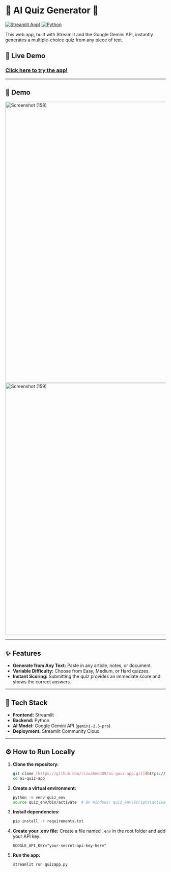 # 🧠 AI Quiz Generator 📝

[![Streamlit App](https://img.shields.io/badge/Streamlit-App-FF4B4B?style=for-the-badge&logo=Streamlit)](https://ai-quiz-app-muntasir.streamlit.app/))
[![Python](https://img.shields.io/badge/Python-3.10%2B-blue?style=for-the-badge&logo=python)](https://www.python.org/)

This web app, built with Streamlit and the Google Gemini API, instantly generates a multiple-choice quiz from any piece of text.

## 🚀 Live Demo

### [Click here to try the app!](https://ai-quiz-app-muntasir.streamlit.app/)

---

## 📸 Demo

<img width="1901" height="882" alt="Screenshot (158)" src="https://github.com/user-attachments/assets/731d74c3-5f5d-49cb-a659-6d96de8ddb30" />
<img width="1703" height="791" alt="Screenshot (159)" src="https://github.com/user-attachments/assets/2b90bfed-eb9b-4269-8a18-0190112e95af" />

---

## ✨ Features

* **Generate from Any Text:** Paste in any article, notes, or document.
* **Variable Difficulty:** Choose from Easy, Medium, or Hard quizzes.
* **Instant Scoring:** Submitting the quiz provides an immediate score and shows the correct answers.

---

## 🔧 Tech Stack

* **Frontend:** Streamlit
* **Backend:** Python
* **AI Model:** Google Gemini API (`gemini-2.5-pro`)
* **Deployment:** Streamlit Community Cloud

---

## ⚙️ How to Run Locally

1.  **Clone the repository:**
    ```bash
    git clone [https://github.com/rizuahmed09/ai-quiz-app.git](https://github.com/rizuahmed09/ai-quiz-app.git)
    cd ai-quiz-app
    ```

2.  **Create a virtual environment:**
    ```bash
    python -m venv quiz_env
    source quiz_env/bin/activate  # On Windows: quiz_env\Scripts\activate
    ```

3.  **Install dependencies:**
    ```bash
    pip install -r requirements.txt
    ```

4.  **Create your .env file:**
    Create a file named `.env` in the root folder and add your API key:
    ```
    GOOGLE_API_KEY="your-secret-api-key-here"
    ```

5.  **Run the app:**
    ```bash
    streamlit run quizapp.py
    ```
